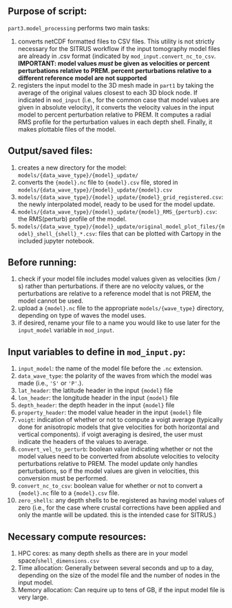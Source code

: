 ## Purpose of script:
`part3.model_processing` performs two main tasks:
1. converts netCDF formatted files to CSV files. This utility is not strictly necessary for the SITRUS workflow if the input tomography model files are already in .csv format (indicated by `mod_input.convert_nc_to_csv`. **IMPORTANT: model values _must_ be given as velocities or percent perturbations relative to PREM. percent perturbations relative to a different reference model are not supported**
2. registers the input model to the 3D mesh made in `part1` by taking the average of the original values closest to each 3D block node. If indicated in `mod_input` (i.e., for the common case that model values are given in absolute velocity), it converts the velocity values in the input model to percent perturbation relative to PREM. It computes a radial RMS profile for the perturbation values in each depth shell. Finally, it makes plottable files of the model.


## Output/saved files:
1. creates a new directory for the model: `models/{data_wave_type}/{model}_update/`
2. converts the `{model}.nc` file to `{model}.csv` file, stored in `models/{data_wave_type}/{model}_update/{model}.csv`
3. `models/{data_wave_type}/{model}_update/{model}_grid_registered.csv`: the newly interpolated model, ready to be used for the model update.
4. `models/{data_wave_type}/{model}_update/{model}_RMS_{perturb}.csv`: the RMS(perturb) profile of the model.
5. `models/{data_wave_type}/{model}_update/original_model_plot_files/{model}_shell_{shell}_*.csv`: files that can be plotted with Cartopy in the included jupyter notebook.


## Before running:
1. check if your model file includes model values given as velocities (km / s) rather than perturbations. if there are no velocity values, or the perturbations are relative to a reference model that is not PREM, the model cannot be used.
2. upload a `{model}.nc` file to the appropriate `models/{wave_type}` directory, depending on type of waves the model uses.
3. if desired, rename your file to a name you would like to use later for the `input_model` variable in `mod_input`.


## Input variables to define in `mod_input.py`: 
1. `input_model`: the name of the model file before the `.nc` extension.
2. `data_wave_type`: the polarity of the waves from which the model was made (i.e., `'S'` or `'P'`.).
3. `lat_header`: the latitude header in the input `{model}` file
4. `lon_header`: the longitude header in the input `{model}` file
5. `depth_header`: the depth header in the input `{model}` file
6. `property_header`: the model value header in the input `{model}` file
7. `voigt`: indication of whether or not to compute a voigt average (typically done for anisotropic models that give velocities for both horizontal and vertical components). if voigt averaging is desired, the user must indicate the headers of the values to average.
8. `convert_vel_to_perturb`: boolean value indicating whether or not the model values need to be converted from absolute velocities to velocity perturbations relative to PREM. The model update only handles perturbations, so if the model values are given in velocities, this conversion must be performed.
9. `convert_nc_to_csv`: boolean value for whether or not to convert a `{model}.nc` file to a `{model}.csv` file.
10. `zero_shells`: any depth shells to be registered as having model values of zero (i.e., for the case where crustal corrections have been applied and only the mantle will be updated. this is the intended case for SITRUS.)


## Necessary compute resources:
1. HPC cores: as many depth shells as there are in your model space/`shell_dimensions.csv`
2. Time allocation: Generally between several seconds and up to a day, depending on the size of the model file and the number of nodes in the input model.
3. Memory allocation: Can require up to tens of GB, if the input model file is very large.
